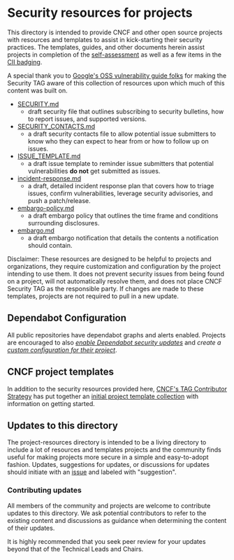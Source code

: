 # Security resources for projects

This directory is intended to provide CNCF and other open source projects with
resources and templates to assist in kick-starting their security practices.  The
templates, guides, and other documents herein assist projects in completion of
the [self-assessment](assessments/guide/self-assessment.md) as well as a few
items in the [CII badging](https://bestpractices.coreinfrastructure.org/en).

A special thank you to [Google's OSS vulnerability guide
folks](https://github.com/google/oss-vulnerability-guide) for making the
Security TAG aware of this collection of resources upon which much of this
content was built on.

* [SECURITY.md](templates/SECURITY)
  * draft security file that outlines subscribing to security bulletins, how
      to report issues, and supported versions.
* [SECURITY_CONTACTS.md](templates/SECURITY_CONTACTS)
  * a draft security contacts file to allow potential issue submitters to know
      who they can expect to hear from or how to follow up on issues.
* [ISSUE_TEMPLATE.md](ISSUE_TEMPLATE.md)
  * a draft issue template to reminder issue submitters that potential
      vulnerabilities **do not** get submitted as issues.
* [incident-response.md](incident-response.md)
  * a draft, detailed incident response plan that covers how to triage issues,
      confirm vulnerabilities, leverage security advisories, and push a
      patch/release.
* [embargo-policy.md](embargo-policy.md)
  * a draft embargo policy that outlines the time frame and conditions
      surrounding disclosures.
* [embargo.md](embargo.md)
  * a draft embargo notification that details the contents a notification should
    contain.

Disclaimer: These resources are designed to be helpful to projects and
organizations, they require customization and configuration by the project
intending to use them. It does not prevent security issues from being found on a
project, will not automatically resolve them, and does not place CNCF Security
TAG as the responsible party. If changes are made to these templates, projects
are not required to pull in a new update.

## Dependabot Configuration

All public repositories have dependabot graphs and alerts enabled. Projects are
encouraged to also *[enable Dependabot security
updates](https://docs.github.com/en/code-security/supply-chain-security/managing-vulnerabilities-in-your-projects-dependencies/configuring-dependabot-security-updates)*
and *create a [custom configuration for their
project](https://docs.github.com/en/code-security/supply-chain-security/keeping-your-dependencies-updated-automatically/enabling-and-disabling-version-updates)*.

## CNCF project templates

In addition to the security resources provided here, [CNCF's TAG Contributor
Strategy](https://github.com/cncf/tag-contributor-strategy/blob/main/README.md)
has put together an [initial project template
collection](https://github.com/cncf/project-template) with information on
getting started.


## Updates to this directory

The project-resources directory is intended to be a living directory to include
a lot of resources and templates projects and the community finds useful for
making projects more secure in a simple and easy-to-adopt fashion.  Updates,
suggestions for updates, or discussions for updates should initiate with an
[issue](https://github.com/cncf/tag-security/issues) and labeled with
"suggestion".

### Contributing updates

All members of the community and projects are welcome to contribute updates to
this directory. We ask potential contributors to refer to the existing content
and discussions as guidance when determining the content of their updates.

It is highly recommended that you seek peer review for your updates beyond that
of the Technical Leads and Chairs.

